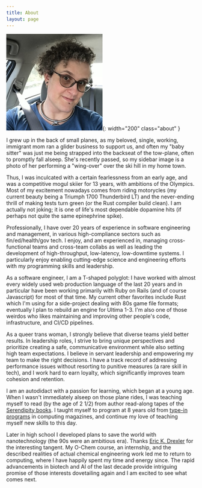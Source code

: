 ```yaml
---
title: About
layout: page
---
```


![me](/assets/img/me-256x256.jpg){: width="200" class="about" }

I grew up in the back of small planes, as my beloved, single, working, immigrant mom ran a glider business to support us, and often my "baby sitter" was just me being strapped into the backseat of the tow-plane, often to promptly fall alseep. She's recently passed, so my sidebar image is a photo of her performing a "wing-over" over the ski hill in my home town.

Thus, I was inculcated with a certain fearlessness from an early age, and was a competitive mogul skiier for 13 years, with ambitions of the Olympics. Most of my excitement nowadays comes from riding motorycles (my current beauty being a Triumph 1700 Thunderbird LT) and the never-ending thrill of making tests turn green (or the Rust compiler build clean). I am actually not joking; it is one of life's most dependable dopamine hits (if perhaps not quite the same epinephrine spike).

<!--more-->

Professionally, I have over 20 years of experience in software engineering and management, in various high-compliance sectors such as fin/ed/health/gov tech. I enjoy, and am experienced in, managing cross-functional teams and cross-team collabs as well as leading the development of high-throughput, low-latency, low-downtime systems. I particularly enjoy enabling cutting-edge science and engineering efforts with my programming skills and leadership.

As a software engineer, I am a T-shaped polyglot: I have worked with almost every widely used web production language of the last 20 years and in particular have been working primarily with Ruby on Rails (and of course Javascript) for most of that time. My current other favorites include Rust which I'm using for a side-project dealing with 80s game file formats; eventually I plan to rebuild an engine for Ultima 1-3. I'm also one of those weirdos who likes maintaining and improving other people's code, infrastructure, and CI/CD pipelines.

As a queer trans woman, I strongly believe that diverse teams yield better results. In leadership roles, I strive to bring unique perspectives and prioritize creating a safe, communicative environment while also setting high team expectations. I believe in servant leadership and empowering my team to make the right decisions. I have a track record of addressing performance issues without resorting to punitive measures (a rare skill in tech), and I work hard to earn loyalty, which significantly improves team cohesion and retention.

I am an autodidact with a passion for learning, which began at a young age. When I wasn't immediately alseep on those plane rides, I was teaching myself to read (by the age of 2 1/2) from author read-along tapes of the [Serendipity books](https://en.wikipedia.org/wiki/Serendipity_(book_series)). I taught myself to program at 8 years old from [type-in programs](https://en.wikipedia.org/wiki/Type-in_program) in computing magazines, and continue my love of teaching myself new skills to this day.

Later in high school I developed plans to save the world with nanotechnology (the 90s were an ambitious era). Thanks [Eric K. Drexler](https://en.wikipedia.org/wiki/Engines_of_Creation) for the interesting tangent. My O-Chem course, an internship, and the described realities of actual chemical engineering work led me to return to computing, where I have happily spent my time and energy since. The rapid advancements in biotech and AI of the last decade provide intriguing promise of those interests dovetailing again and I am excited to see what comes next.